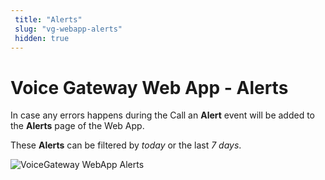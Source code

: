 ```yaml
---
 title: "Alerts" 
 slug: "vg-webapp-alerts" 
 hidden: true 
---
```


# Voice Gateway Web App - Alerts

In case any errors happens during the Call an **Alert** event will be added to the **Alerts** page of the Web App.

These **Alerts** can be filtered by _today_ or the last _7 days_.

<img src="{{config.site_url}}voicegateway/images/VG-webapp-alerts.png" alt="VoiceGateway WebApp Alerts" />
